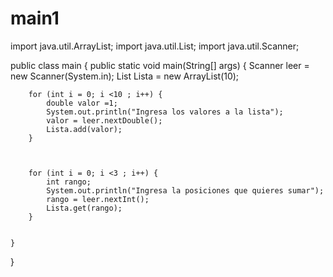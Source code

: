 # main1
import java.util.ArrayList;
import java.util.List;
import java.util.Scanner;

public class main {
    public static void main(String[] args) {
        Scanner leer = new Scanner(System.in);
        List Lista = new ArrayList(10);


        for (int i = 0; i <10 ; i++) {
            double valor =1;
            System.out.println("Ingresa los valores a la lista");
            valor = leer.nextDouble();
            Lista.add(valor);
        }



        for (int i = 0; i <3 ; i++) {
            int rango;
            System.out.println("Ingresa la posiciones que quieres sumar");
            rango = leer.nextInt();
            Lista.get(rango);
        }


    }
}
